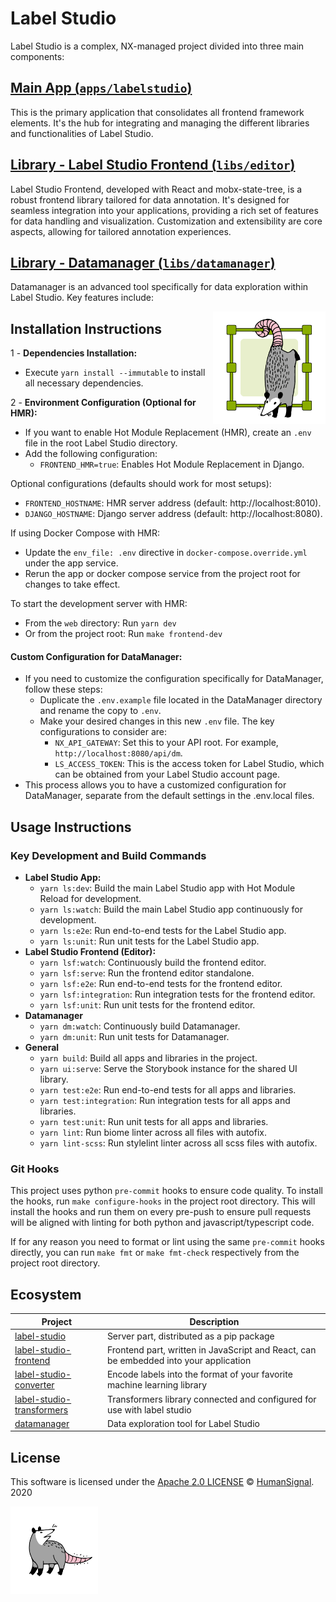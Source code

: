 # Label Studio

Label Studio is a complex, NX-managed project divided into three main components:

## [Main App (`apps/labelstudio`)][lso]
This is the primary application that consolidates all frontend framework elements. It's the hub for integrating and managing the different libraries and functionalities of Label Studio.

## [Library - Label Studio Frontend (`libs/editor`)][lsf]
Label Studio Frontend, developed with React and mobx-state-tree, is a robust frontend library tailored for data annotation. It's designed for seamless integration into your applications, providing a rich set of features for data handling and visualization. Customization and extensibility are core aspects, allowing for tailored annotation experiences.

## [Library - Datamanager (`libs/datamanager`)][dm]
Datamanager is an advanced tool specifically for data exploration within Label Studio. Key features include:

<img align="right" height="180" src="https://github.com/HumanSignal/label-studio/blob/develop/images/heartex_icon_opossum_green@2x.png?raw=true" />

## Installation Instructions

1 - **Dependencies Installation:**
- Execute `yarn install --immutable` to install all necessary dependencies.

2 - **Environment Configuration (Optional for HMR):**
- If you want to enable Hot Module Replacement (HMR), create an `.env` file in the root Label Studio directory.
- Add the following configuration:
  - `FRONTEND_HMR=true`: Enables Hot Module Replacement in Django.

Optional configurations (defaults should work for most setups):
  - `FRONTEND_HOSTNAME`: HMR server address (default: http://localhost:8010).
  - `DJANGO_HOSTNAME`: Django server address (default: http://localhost:8080).

If using Docker Compose with HMR:
- Update the `env_file: .env` directive in `docker-compose.override.yml` under the app service.
- Rerun the app or docker compose service from the project root for changes to take effect.

To start the development server with HMR:
- From the `web` directory: Run `yarn dev`
- Or from the project root: Run `make frontend-dev`

#### Custom Configuration for DataManager:
- If you need to customize the configuration specifically for DataManager, follow these steps:
  - Duplicate the `.env.example` file located in the DataManager directory and rename the copy to `.env`.
  - Make your desired changes in this new `.env` file. The key configurations to consider are:
      - `NX_API_GATEWAY`: Set this to your API root. For example, `http://localhost:8080/api/dm`.
      - `LS_ACCESS_TOKEN`: This is the access token for Label Studio, which can be obtained from your Label Studio account page.
- This process allows you to have a customized configuration for DataManager, separate from the default settings in the .env.local files.

## Usage Instructions
### Key Development and Build Commands
- **Label Studio App:**
    - `yarn ls:dev`: Build the main Label Studio app with Hot Module Reload for development.
    - `yarn ls:watch`: Build the main Label Studio app continuously for development.
    - `yarn ls:e2e`: Run end-to-end tests for the Label Studio app.
    - `yarn ls:unit`: Run unit tests for the Label Studio app.
- **Label Studio Frontend (Editor):**
    - `yarn lsf:watch`: Continuously build the frontend editor.
    - `yarn lsf:serve`: Run the frontend editor standalone.
    - `yarn lsf:e2e`: Run end-to-end tests for the frontend editor.
    - `yarn lsf:integration`: Run integration tests for the frontend editor.
    - `yarn lsf:unit`: Run unit tests for the frontend editor.
- **Datamanager**
    - `yarn dm:watch`: Continuously build Datamanager.
    - `yarn dm:unit`: Run unit tests for Datamanager.
- **General**
    - `yarn build`: Build all apps and libraries in the project.
    - `yarn ui:serve`: Serve the Storybook instance for the shared UI library.
    - `yarn test:e2e`: Run end-to-end tests for all apps and libraries.
    - `yarn test:integration`: Run integration tests for all apps and libraries.
    - `yarn test:unit`: Run unit tests for all apps and libraries.
    - `yarn lint`: Run biome linter across all files with autofix.
    - `yarn lint-scss`: Run stylelint linter across all scss files with autofix.

### Git Hooks
This project uses python `pre-commit` hooks to ensure code quality. To install the hooks, run `make configure-hooks` in the project root directory.
This will install the hooks and run them on every pre-push to ensure pull requests will be aligned with linting for both python and javascript/typescript code.

If for any reason you need to format or lint using the same `pre-commit` hooks directly, you can run `make fmt` or `make fmt-check` respectively from the project root directory.

## Ecosystem

| Project                          | Description |
|----------------------------------|-|
| [label-studio][lso]              | Server part, distributed as a pip package |
| [label-studio-frontend][lsf]     | Frontend part, written in JavaScript and React, can be embedded into your application |
| [label-studio-converter][lsc]    | Encode labels into the format of your favorite machine learning library |
| [label-studio-transformers][lst] | Transformers library connected and configured for use with label studio |
| [datamanager][dm]                | Data exploration tool for Label Studio |

## License

This software is licensed under the [Apache 2.0 LICENSE](../LICENSE) © [HumanSignal](https://www.humansignal.com/). 2020

<img src="https://github.com/HumanSignal/label-studio/blob/develop/images/opossum_looking.png?raw=true" title="Hey everyone!" height="140" width="140" />

[lsc]: https://github.com/HumanSignal/label-studio-converter
[lst]: https://github.com/HumanSignal/label-studio-transformers

[lsf]: libs/editor/README.md
[dm]: libs/datamanager/README.md
[lso]: apps/labelstudio/README.md

